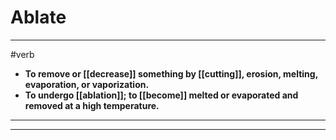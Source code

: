 # Ablate
---
#verb
- **To remove or [[decrease]] something by [[cutting]], erosion, melting, evaporation, or vaporization.**
- **To undergo [[ablation]]; to [[become]] melted or evaporated and removed at a high temperature.**
---
---
